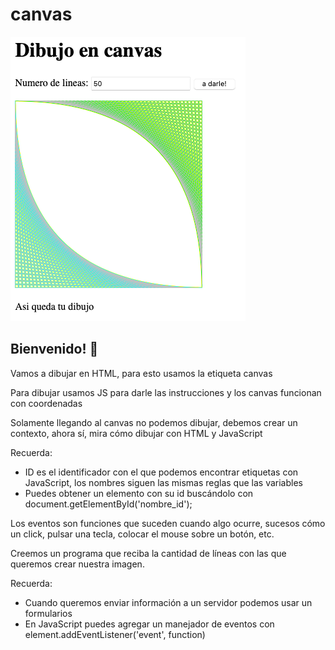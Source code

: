 # canvas

![Desktop preview](./design/desktop-preview.png)

## Bienvenido! 👋

Vamos a dibujar en HTML, para esto usamos la etiqueta canvas

Para dibujar usamos JS para darle las instrucciones y los canvas funcionan con coordenadas

Solamente llegando al canvas no podemos dibujar, debemos crear un contexto, ahora sí, mira cómo dibujar con HTML y JavaScript

Recuerda:
- ID es el identificador con el que podemos encontrar etiquetas con JavaScript, los nombres siguen las mismas reglas que las variables 
- Puedes obtener un elemento con su id buscándolo con document.getElementById('nombre_id');


Los eventos son funciones que suceden cuando algo ocurre,  sucesos cómo un click, pulsar una tecla, colocar el mouse sobre un botón, etc.

Creemos un programa que reciba la cantidad de líneas con las que queremos crear nuestra imagen.

Recuerda:

- Cuando queremos enviar información a un servidor podemos usar un formularios
- En JavaScript puedes agregar un manejador de eventos con element.addEventListener('event', function)
